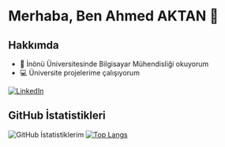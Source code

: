 # Merhaba, Ben Ahmed AKTAN 👋

## Hakkımda

- 🌱 İnönü Üniversitesinde Bilgisayar Mühendisliği okuyorum
- 💻 Üniversite projelerime çalışıyorum
 
[![LinkedIn](https://img.shields.io/badge/LinkedIn-0A66C2?style=flat&logo=linkedin&logoColor=white)](https://www.linkedin.com/in/ahmedaktan)

## GitHub İstatistikleri

![GitHub İstatistiklerim](https://github-readme-stats.vercel.app/api?username=aahmedaktan&show_icons=true)
[![Top Langs](https://github-readme-stats.vercel.app/api/top-langs/?username=aahmedaktan&layout=donut)](https://github.com/aahmedaktan/github-readme-stats)
<img src="https://komarev.com/ghpvc/?username=aahmedaktan&style=flat-square&color=blue" alt=""/>
